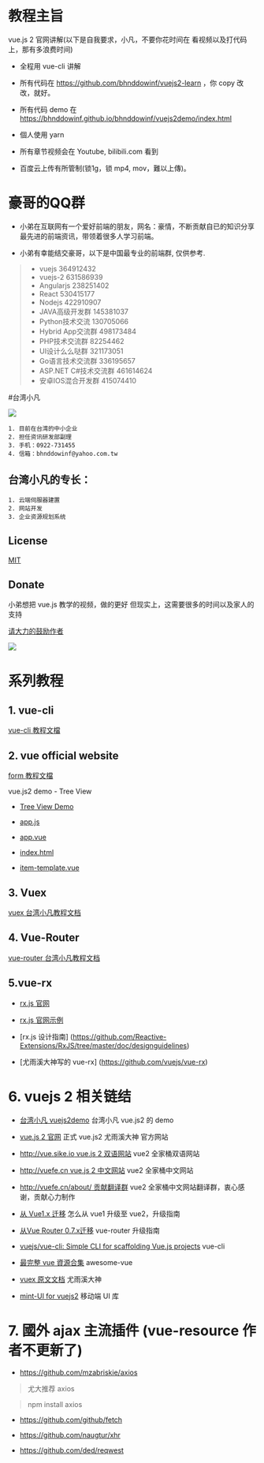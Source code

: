 # 教程主旨

vue.js 2 官网讲解(以下是自我要求，小凡，不要你花时间在 看视频以及打代码上，那有多浪费时间)

- 全程用 vue-cli 讲解

- 所有代码在 https://github.com/bhnddowinf/vuejs2-learn ，你 copy 改改，就好。

- 所有代码 demo 在 https://bhnddowinf.github.io/bhnddowinf/vuejs2demo/index.html

- 個人使用 yarn

- 所有章节视频会在 Youtube, bilibili.com 看到

- 百度云上传有所管制(锁1g，锁 mp4, mov，難以上傳)。

# 豪哥的QQ群

- 小弟在互联网有一个爱好前端的朋友，网名：豪情，不断贡献自已的知识分享最先进的前端资讯，带领着很多人学习前端。

- 小弟有幸能结交豪哥，以下是中国最专业的前端群, 仅供参考.

> * vuejs   364912432
> * vuejs-2 631586939
> * Angularjs 238251402
> * React 530415177
> * Nodejs 422910907
> * JAVA高级开发群 145381037
> * Python技术交流 130705066
> * Hybrid App交流群 498173484
> * PHP技术交流群 82254462
> * UI设计么么哒群 321173051
> * Go语言技术交流群 336195657
> * ASP.NET C#技术交流群 461614624
> * 安卓IOS混合开发群 415074410




#台湾小凡

![](https://github.com/bhnddowinf/vuejs2-learn/blob/master/me.jpeg?raw=true)

    1. 目前在台湾的中小企业
    2. 担任资讯研发部副理
    3. 手机：0922-731455
    4. 信箱：bhnddowinf@yahoo.com.tw

## 台湾小凡的专长：

    1. 云端伺服器建置
    2. 网站开发
    3. 企业资源规划系统


## License

  [MIT](http://opensource.org/licenses/MIT)

## Donate

  小弟想把 vue.js 教学的视频，做的更好
  但现实上，这需要很多的时间以及家人的支持

 [请大力的鼓励作者](https://www.paypal.com/cgi-bin/webscr?cmd=_s-xclick&hosted_button_id=77E3EEHBD3N5C)

  ![](https://github.com/bhnddowinf/vuejs-learn/blob/master/03/wechat_qrcode.png)



# 系列教程

## 1. vue-cli

[vue-cli 教程文檔](https://github.com/bhnddowinf/vuejs2-learn/blob/master/learn-vue-cli/vue-cli.md)

## 2. vue official website

[form 教程文檔](https://github.com/bhnddowinf/vuejs2-learn/blob/master/learn-vue-official-website/vuejs2-form.md)

vue.js2 demo - Tree View

- [Tree View Demo](https://bhnddowinf.github.io/bhnddowinf/vuejs2demo/treeview.html)

- [app.js](https://github.com/bhnddowinf/vuejs2-learn/blob/master/my-project/src/vuejs2-demo/treeview/app.js)

- [app.vue](https://github.com/bhnddowinf/vuejs2-learn/blob/master/my-project/src/vuejs2-demo/treeview/app.vue)

- [index.html](https://github.com/bhnddowinf/vuejs2-learn/blob/master/my-project/src/vuejs2-demo/treeview/index.html)

- [item-template.vue](https://github.com/bhnddowinf/vuejs2-learn/blob/master/my-project/src/vuejs2-demo/treeview/)



## 3. Vuex

[vuex 台湾小凡教程文档](https://github.com/bhnddowinf/vuejs2-learn/blob/master/learn-vuex/vuex-learn.md)


## 4. Vue-Router

[vue-router 台湾小凡教程文档](https://github.com/bhnddowinf/vuejs2-learn/blob/master/learn-vue-router/vue-router-learn.md)

## 5.vue-rx

- [rx.js 官网](https://github.com/Reactive-Extensions/RxJS)

- [rx.js 官网示例](https://github.com/Reactive-Extensions/RxJS/tree/master/examples)

- [rx.js 设计指南] (https://github.com/Reactive-Extensions/RxJS/tree/master/doc/designguidelines)

- [尤雨溪大神写的 vue-rx] (https://github.com/vuejs/vue-rx)

# 6. vuejs 2 相关链结

- [台湾小凡 vuejs2demo](https://bhnddowinf.github.io/bhnddowinf/vuejs2demo/index.html) 台湾小凡 vue.js2 的 demo

- [vue.js 2 官网](http://vuejs.org) 正式 vue.js2 尤雨溪大神 官方网站

- [http://vue.sike.io vue.js 2 双语网站](http://vue.sike.io) vue2 全家桶双语网站

- [http://vuefe.cn vue.js 2 中文网站](http://vuefe.cn) vue2 全家桶中文网站

- [http://vuefe.cn/about/ 贡献翻译群](http://vuefe.cn/about/) vue2 全家桶中文网站翻译群，衷心感谢，贡献心力制作

- [从 Vue1.x 迁移](http://vuefe.cn/guide/migration.html) 怎么从 vue1 升级至 vue2，升级指南

- [从Vue Router 0.7.x迁移](http://vuefe.cn/guide/migration-vue-router.html) vue-router 升级指南

- [vuejs/vue-cli: Simple CLI for scaffolding Vue.js projects](https://github.com/vuejs/vue-cli) vue-cli

- [最完整 vue 資源合集](https://github.com/vuejs/awesome-vue) awesome-vue

- [vuex 原文文档](http://vuex.vuejs.org/en/index.html) 尤雨溪大神

- [mint-UI for vuejs2](http://mint-ui.github.io/docs/#!/zh-cn2) 移动端 UI 库

# 7. 國外 ajax 主流插件 (vue-resource 作者不更新了)

- https://github.com/mzabriskie/axios

> 尤大推荐 axios

> npm install axios

- https://github.com/github/fetch

- https://github.com/naugtur/xhr

- https://github.com/ded/reqwest

